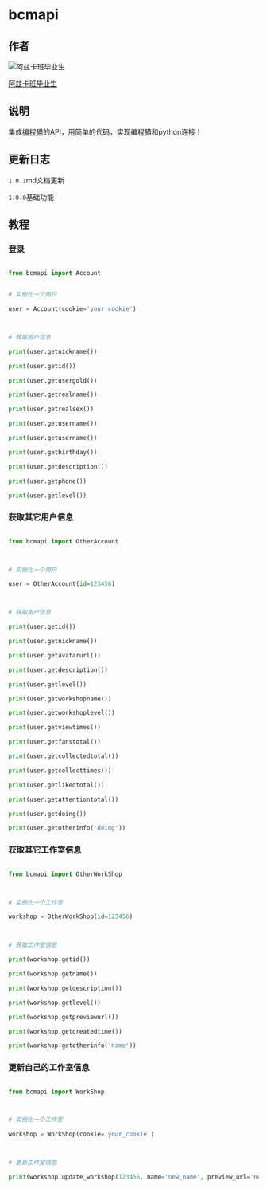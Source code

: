 # bcmapi

## 作者

![阿兹卡班毕业生](https://camo.githubusercontent.com/6c7f3fa09735e1f0b342a1ed8be26153629beedafce894d425e8b7812103c5e3/68747470733a2f2f6769746875622d726561646d652d73746174732e76657263656c2e6170702f6170693f757365726e616d653d617a6b626279732673686f775f69636f6e733d74727565267468656d653d746f6b796f6e69676874 "阿兹卡班毕业生")

[阿兹卡班毕业生](https://shequ.codemao.cn/user/11952313)

## 说明

集成[编程猫](https://shequ.codemao.cn)的API，用简单的代码，实现编程猫和python连接！

## 更新日志

`1.0.1`md文档更新

`1.0.0`基础功能

## 教程

### 登录

```python

from bcmapi import Account


# 实例化一个用户

user = Account(cookie='your_cookie')



# 获取用户信息

print(user.getnickname())

print(user.getid())

print(user.getusergold())

print(user.getrealname())

print(user.getrealsex())

print(user.getusername())

print(user.getusername())

print(user.getbirthday())

print(user.getdescription())

print(user.getphone())

print(user.getlevel())

```

### 获取其它用户信息

```python

from bcmapi import OtherAccount



# 实例化一个用户

user = OtherAccount(id=123456)



# 获取用户信息

print(user.getid())

print(user.getnickname())

print(user.getavatarurl())

print(user.getdescription())

print(user.getlevel())

print(user.getworkshopname())

print(user.getworkshoplevel())

print(user.getviewtimes())

print(user.getfanstotal())

print(user.getcollectedtotal())

print(user.getcollecttimes())

print(user.getlikedtotal())

print(user.getattentiontotal())

print(user.getdoing())

print(user.getotherinfo('doing'))

```

### 获取其它工作室信息

```python

from bcmapi import OtherWorkShop



# 实例化一个工作室

workshop = OtherWorkShop(id=123456)



# 获取工作室信息

print(workshop.getid())

print(workshop.getname())

print(workshop.getdescription())

print(workshop.getlevel())

print(workshop.getpreviewurl())

print(workshop.getcreatedtime())

print(workshop.getotherinfo('name'))

```

### 更新自己的工作室信息

```python

from bcmapi import WorkShop



# 实例化一个工作室

workshop = WorkShop(cookie='your_cookie')



# 更新工作室信息

print(workshop.update_workshop(123456, name='new_name', preview_url='new_preview_url', description='new_description'))

```
